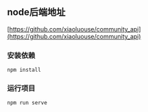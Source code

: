
## node后端地址
[https://github.com/xiaoluouse/community_api](https://github.com/xiaoluouse/community_api)

### 安装依赖
```
npm install
```

### 运行项目
```
npm run serve
```



